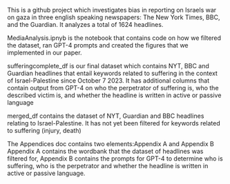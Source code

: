 This is a github project which investigates bias in reporting on Israels war on gaza in three english speaking newspapers: The New York Times, BBC, and the Guardian.
It analyzes a total of 1624 headlines. 



MediaAnalysis.ipnyb is the notebook that contains code on how we filtered the dataset, ran GPT-4 prompts and created the figures that we implemented in our paper.


sufferingcomplete_df is our final dataset which contains NYT, BBC and Guardian headlines that entail keywords related to suffering in the context of Israel-Palestine since October 7 2023. It has additional columns that contain output from GPT-4 on who the perpetrator of suffering is, who the described victim is, and whether the headline is written in active or passive language


merged_df contains the dataset of NYT, Guardian and BBC headlines relating to Israel-Palestine. It has not yet been filtered for keywords related to suffering (injury, death)


The Appendices doc contains two elements:Appendix A and Appendix B
Appendix A contains the wordbank that the dataset of headlines was filtered for, Appendix B contains the prompts for GPT-4 to determine who is suffering, who is the perpetrator and whether the headline is written in active or passive language.
